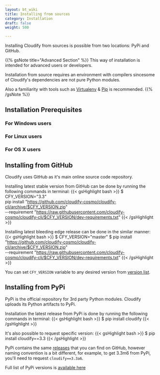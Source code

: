 ```yaml
---
layout: bt_wiki
title: Installing from sources
category: Installation
draft: false
weight: 500

---
```


Installing Cloudify from sources is possible from two locations: PyPi and GitHub.

{{% gsNote title="Advanced Section" %}}
This way of installation is intended for advanced users or developers.

Installation from source requires an environment with compilers sincesome of Cloudify's
dependencies are not pure Python modules.

Also a familiarity with tools such as [Virtualenv](https://virtualenv.readthedocs.org/en/latest/) & [Pip](https://pip.pypa.io/en/stable/) is recommended.
{{% /gsNote %}}

## Installation Prerequisites
### For Windows users

### For Linux users

### For OS X users

## Installing from GitHub

Cloudify uses GitHub as it's main online source code repository.

Installing latest stable version from GitHub can be done by running the following
commands in terminal:
{{< gsHighlight bash >}}
$ CFY_VERSION="3.3" \
  pip install "https://github.com/cloudify-cosmo/cloudify-cli/archive/$CFY_VERSION.zip" \
  --requirement "https://raw.githubusercontent.com/cloudify-cosmo/cloudify-cli/$CFY_VERSION/dev-requirements.txt"
{{< /gsHighlight >}}

Installing latest bleeding edge release can be done in the similar manner:
{{< gsHighlight bash >}}
$ CFY_VERSION="master"
$ pip install "https://github.com/cloudify-cosmo/cloudify-cli/archive/$CFY_VERSION.zip" \
  --requirement "https://raw.githubusercontent.com/cloudify-cosmo/cloudify-cli/$CFY_VERSION/dev-requirements.txt"
{{< /gsHighlight >}}

You can set `CFY_VERSION` variable to any desired version from [version list](https://github.com/cloudify-cosmo/cloudify-cli/tags).

## Installing from PyPi

PyPi is the official repository for 3rd party Python modules. Cloudify uploads
its Python artifacts to PyPi.

Installation the latest release from PyPi is done by running the following commands in terminal:
{{< gsHighlight bash >}}
$ pip install cloudify
{{< /gsHighlight >}}

It's also possible to request specific version:
{{< gsHighlight bash >}}
$ pip install cloudify==3.3
{{< /gsHighlight >}}

PyPi contains the same [releases](https://github.com/cloudify-cosmo/cloudify-cli/tags) that you can find on GitHub, however naming convention
is a bit different, for example, to get 3.3m6 from PyPi, you'll need to request
`cloudify==3.3a6`.

Full list of PyPi versions is [available here](https://pypi.python.org/pypi/cloudify/json)
